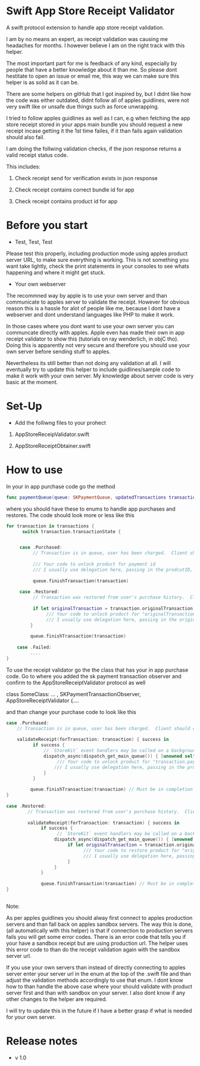 # Swift App Store Receipt Validator

A swift protocol extension to handle app store receipt validation.

I am by no means an expert, as receipt validation was causing me headaches for months. I however believe I am on the right track with this helper. 

The most important part for me is feedback of any kind, especially by people that have a better knowledge about it than me. So please dont hestitate to open an issue or email me, this way we can make sure this helper is as solid as it can be.

There are some helpers on gitHub that I got inspired by, but I didnt like how the code was either outdated, didnt follow all of apples guidlines, were not very swift like or unsafe due things such as force unwrapping. 

I tried to follow apples guidlines as well as I can, e.g when fetching the app store receipt stored in your apps main bundle you should request a new receipt incase getting it the 1st time failes, if it than fails again validation should also fail. 

I am doing the follwing validation checks, if the json response returns a valid receipt status code.

This includes:

1) Check receipt send for verification exists in json response

2) Check receipt contains correct bundle id for app

3) Check receipt contains product id for app

# Before you start

- Test, Test, Test

Please test this properly, including production mode using apples product server URL, to make sure everything is working. This is not something you want take lightly, check the print statements in your consoles to see whats happening and where it might get stuck.

- Your own webserver

The recommned way by apple is to use your own server and than communicate to apples server to validate the receipt.
However for obvious reason this is a hassle for alot of people like me, because I dont have a webserver and dont understand languages like PHP to make it work.

In those cases where you dont want to use your own server you can communcate directly with apples. 
Apple even has made their own in app receipt validator to show this (tutorials on ray wenderlich, in objC tho). Doing this is apparently not very secure and therefore you should use your own server before sending stuff to apples. 

Nevertheless its still better than not doing any validation at all. I will eventually try to update this helper to include guidlines/sample code to make it work with your own server. My knowledge about server code is very basic at the moment.


# Set-Up

- Add the folliwng files to your prohect

1) AppStoreReceipValidator.swift

2) AppStoreReceiptObtainer.swift

# How to use

In your in app purchase code go the method

```swift
func paymentQueue(queue: SKPaymentQueue, updatedTransactions transactions: [SKPaymentTransaction]) { ....
```

where you should have these to enums to handle app purchases and restores. The code should look more or less like this

```swift
for transaction in transactions {
      switch transaction.transactionState {


     case .Purchased:
          // Transaction is in queue, user has been charged.  Client should complete the transaction.
                
          /// Your code to unlock product for payment id
          /// I usually use delegation here, passing in the prodcutID, to unlock the correct product.
          
          queue.finishTransaction(transaction)
              
     case .Restored:
          // Transaction was restored from user's purchase history.  Client should complete the transaction.
                
          if let originalTransaction = transaction.originalTransaction {
               /// Your code to unlock product for "originalTransactionID"
               /// I usually use delegation here, passing in the originalTransactionID, to unlock the correct product.
         }
         
         queue.finishTransaction(transaction)
         
    case .Failed:
         ....
} 
```


To use the receipt validator go the the class that has your in app purchase code. Go to where you added the sk payment transaction observer and confirm to the AppStoreReceiptValidator protocol as well

class SomeClass: ... , SKPaymentTransactionObserver, AppStoreReceiptValidator {....

and than change your purchase code to look like this

```swift
case .Purchased:
    // Transaction is in queue, user has been charged.  Client should complete the transaction.
                
    validateReceipt(forTransaction: transaction) { success in
          if success {
              // `StoreKit` event handlers may be called on a background queue. Ensure unlocking products gets called on main queue.
              dispatch_async(dispatch_get_main_queue()) { [unowned self] in
                   /// Your code to unlock product for "transaction.payment.productIdentifier"
                  /// I usually use delegation here, passing in the productID, to unlock the correct product.
              }
          }
                    
         queue.finishTransaction(transaction) // Must be in completion closure
}
  
case .Restored:
        // Transaction was restored from user's purchase history.  Client should complete the transaction.
                
        validateReceipt(forTransaction: transaction) { success in
             if success {
                   // `StoreKit` event handlers may be called on a background queue. Ensure unlocking products gets called on main queue.
                  dispatch_async(dispatch_get_main_queue()) { [unowned self] in
                       if let originalTransaction = transaction.originalTransaction {
                             /// Your code to restore product for "originalTransaction.payment.productIdentifier"
                             /// I usually use delegation here, passing in the originalTransactionId, to unlock the correct product.
                       }
                  }
             }
                    
             queue.finishTransaction(transaction) // Must be in completion closure
}
                
```

Note:

As per apples guidlines you should alway first connect to apples production servers and than fall back on apples sandbox servers.
The way this is done, (all automatically with this helper) is that if connection to production servers fails you will get some error codes. There is an error code that tells you if your have a sandbox receipt but are using production url. The helper uses this error code to than do the receipt validation again with the sandbox server url.

If you use your own servers than instead of directly connecting to apples server enter your server url in the enum at the top of the .swift file and than adjust the validation methods accordingly to use that enum. I dont know how to than handle the above case where your should validate with product server first and than with sandbox on your server. I also dont know if any other changes to the helper are required.

I will try to update this in the future if I have a better grasp if what is needed for your own server.

# Release notes

- v 1.0

